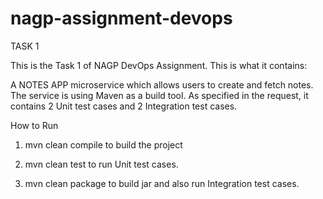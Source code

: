 # nagp-assignment-devops
TASK 1

This is the Task 1 of NAGP DevOps Assignment. This is what it contains:

A NOTES APP microservice which allows users to create and fetch notes. The service is using Maven as a build tool. As specified in the request, it contains 2 Unit test cases and 2 Integration test cases. 

How to Run
1. mvn clean compile to build the project

2. mvn clean test to run Unit test cases.

3. mvn clean package to build jar and also run Integration test cases. 


